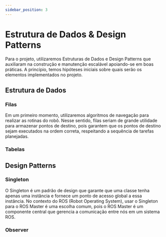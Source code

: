 ```yaml
---
sidebar_position: 3
---
```


# Estrutura de Dados & Design Patterns

Para o projeto, utilizaremos Estruturas de Dados e Design Patterns que auxiliaram na construção e manutenção escalável apoiando-se em boas práticas. A princípio, temos hipóteses iniciais sobre quais serão os elementos implementados no projeto.

## Estrutura de Dados

### Filas

Em um primeiro momento, utilizaremos algoritmos de navegação para realizar as rotinas do robô. Nesse sentido, filas seriam de grande utilidade para armazenar pontos de destino, pois garantem que os pontos de destino sejam executados na ordem correta, respeitando a sequência de tarefas planejadas.

### Tabelas



## Design Patterns

### Singleton

O Singleton é um padrão de design que garante que uma classe tenha apenas uma instância e fornece um ponto de acesso global a essa instância. No contexto do ROS (Robot Operating System), usar o Singleton para o ROS Master é uma escolha comum, pois o ROS Master é um componente central que gerencia a comunicação entre nós em um sistema ROS.

### Observer


